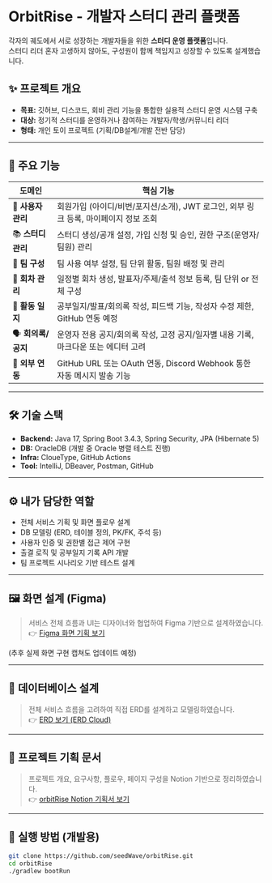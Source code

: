 # OrbitRise - 개발자 스터디 관리 플랫폼

각자의 궤도에서 서로 성장하는 개발자들을 위한 **스터디 운영 플랫폼**입니다.  
스터디 리더 혼자 고생하지 않아도, 구성원이 함께 책임지고 성장할 수 있도록 설계했습니다.

## ✨ 프로젝트 개요
- **목표:** 깃허브, 디스코드, 회비 관리 기능을 통합한 실용적 스터디 운영 시스템 구축
- **대상:** 정기적 스터디를 운영하거나 참여하는 개발자/학생/커뮤니티 리더
- **형태:** 개인 토이 프로젝트 (기획/DB설계/개발 전반 담당)

---

## 🧩 주요 기능

| 도메인           | 핵심 기능                                                   |
| ------------- | ------------------------------------------------------- |
| 👤 **사용자 관리** | 회원가입 (아이디/비번/포지션/소개), JWT 로그인, 외부 링크 등록, 마이페이지 정보 조회    |
| 📚 **스터디 관리** | 스터디 생성/공개 설정, 가입 신청 및 승인, 권한 구조(운영자/팀원) 관리              |
| 👥 **팀 구성**   | 팀 사용 여부 설정, 팀 단위 활동, 팀원 배정 및 관리                         |
| 📝 **회차 관리**  | 일정별 회차 생성, 발표자/주제/출석 정보 등록, 팀 단위 or 전체 구성               |
| 📒 **활동 일지**  | 공부일지/발표/회의록 작성, 피드백 기능, 작성자 수정 제한, GitHub 연동 예정         |
| 🗣 **회의록/공지** | 운영자 전용 공지/회의록 작성, 고정 공지/일자별 내용 기록, 마크다운 또는 에디터 고려       |
| 🔗 **외부 연동**  | GitHub URL 또는 OAuth 연동, Discord Webhook 통한 자동 메시지 발송 기능 |


---

## 🛠 기술 스택

- **Backend:** Java 17, Spring Boot 3.4.3, Spring Security, JPA (Hibernate 5)
- **DB:** OracleDB (개발 중 Oracle 병렬 테스트 진행)
- **Infra:** CloueType, GitHub Actions
- **Tool:** IntelliJ, DBeaver, Postman, GitHub

---

## ⚙️ 내가 담당한 역할

- 전체 서비스 기획 및 화면 플로우 설계
- DB 모델링 (ERD, 테이블 정의, PK/FK, 주석 등)
- 사용자 인증 및 권한별 접근 제어 구현
- 출결 로직 및 공부일지 기록 API 개발
- 팀 프로젝트 시나리오 기반 테스트 설계

---

## 🖼️ 화면 설계 (Figma)

> 서비스 전체 흐름과 UI는 디자이너와 협업하여 Figma 기반으로 설계하였습니다.  
> 👉 [Figma 화면 기획 보기](https://www.figma.com/file/your-figma-link-goes-here)

(추후 실제 화면 구현 캡쳐도 업데이트 예정)

---

## 🧰 데이터베이스 설계

> 전체 서비스 흐름을 고려하여 직접 ERD를 설계하고 모델링하였습니다.  
> 👉 [ERD 보기 (ERD Cloud)](https://www.erdcloud.com/d/77DYzjE5Sw8ewHoc2)

---

## 📄 프로젝트 기획 문서

> 프로젝트 개요, 요구사항, 플로우, 페이지 구성을 Notion 기반으로 정리하였습니다.  
> 👉 [orbitRise Notion 기획서 보기](https://burly-viper-81b.notion.site/orbitRise-20715d338b3480c1a33dcbbf1437265f?source=copy_link)


---

## 🧪 실행 방법 (개발용)

```bash
git clone https://github.com/seedWave/orbitRise.git
cd orbitRise
./gradlew bootRun
